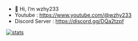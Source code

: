 - 👋 Hi, I’m wzhy233
- Youtube : https://www.youtube.com/@wzhy233
- Discord Server : https://discord.gg/DQa2tzpf


[![stats](https://github-readme-stats.vercel.app/api?username=wzhy233&show_icons=true&theme=moltack)](https://github.com/wzhy233)




